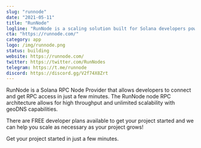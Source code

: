 ```yaml
---
slug: "runnode"
date: "2021-05-11"
title: "RunNode"
logline: "RunNode is a scaling solution built for Solana developers powered by $RUN."
cta: "https://runnode.com/"
category: app
logo: /img/runnode.png
status: building
website: https://runnode.com/
twitter: https://twitter.com/RunNodes
telegram: https://t.me/runnode
discord: https://discord.gg/V2f74X8Zrt
---
```


RunNode is a Solana RPC Node Provider that allows developers to connect and get RPC access in just a few minutes. The RunNode node RPC architecture allows for high throughput and unlimited scalability with geoDNS capabilities. 

There are FREE developer plans available to get your project started and we can help you scale as necessary as your project grows!

Get your project started in just a few minutes. 
